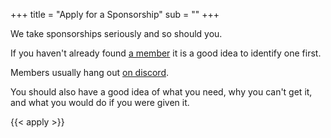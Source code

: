 +++
title = "Apply for a Sponsorship"
sub = ""
+++

We take sponsorships seriously and so should you.

If you haven't already found [a member](https://github.com/privilegeescalation/membership) it is a good idea to identify one first.

Members usually hang out [on discord](https://discord.gg/bnnpg6rqaJ).

You should also have a good idea of what you need, why you can't get it, and what you would do if you were given it.

{{< apply >}}
